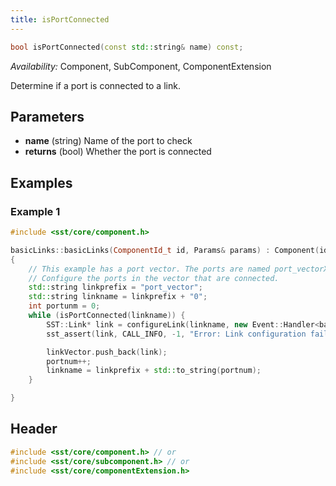 ```yaml
---
title: isPortConnected
---
```


```cpp
bool isPortConnected(const std::string& name) const;
```
*Availability:* Component, SubComponent, ComponentExtension

Determine if a port is connected to a link.


## Parameters
* **name** (string) Name of the port to check
* **returns** (bool) Whether the port is connected


## Examples

<!--- SOURCE_CODE: sst-elements/src/sst/elements/simpleElementExample/basicLinks.cc --->
### Example 1
```cpp
#include <sst/core/component.h>

basicLinks::basicLinks(ComponentId_t id, Params& params) : Component(id) 
{
    // This example has a port vector. The ports are named port_vectorX where X is the vector index.
    // Configure the ports in the vector that are connected.
    std::string linkprefix = "port_vector";
    std::string linkname = linkprefix + "0";
    int portunm = 0;
    while (isPortConnected(linkname)) {
        SST::Link* link = configureLink(linkname, new Event::Handler<basicLinks,int>(this, &basicLinks::handleWithEventID, portnum));
        sst_assert(link, CALL_INFO, -1, "Error: Link configuration failed\n");

        linkVector.push_back(link);
        portnum++;
        linkname = linkprefix + std::to_string(portnum);
    }

}
```

## Header
```cpp
#include <sst/core/component.h> // or
#include <sst/core/subcomponent.h> // or
#include <sst/core/componentExtension.h>
```
